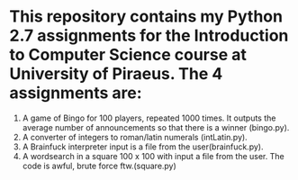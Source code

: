 # This repository contains my Python 2.7 assignments for the Introduction to Computer Science course at University of Piraeus. The 4 assignments are: 
1) A game of Bingo for 100 players, repeated 1000 times. It outputs the average number of announcements so that there is a winner (bingo.py). 
2) A converter of integers to roman/latin numerals (intLatin.py). 
3) A Brainfuck interpreter input is a file from the user(brainfuck.py).
4) A wordsearch in a square 100 x 100 with input a file from the user. The code is awful, brute force ftw.(square.py)
